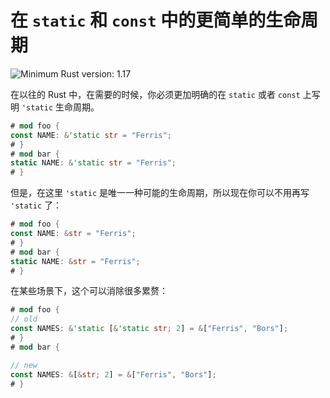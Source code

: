 # 在 `static` 和 `const` 中的更简单的生命周期

![Minimum Rust version: 1.17](https://img.shields.io/badge/Minimum%20Rust%20Version-1.17-brightgreen.svg)

在以往的 Rust 中，在需要的时候，你必须更加明确的在 `static` 或者 `const` 上写明 `'static` 生命周期。

```rust
# mod foo {
const NAME: &'static str = "Ferris";
# }
# mod bar {
static NAME: &'static str = "Ferris";
# }
```

但是，在这里 `'static` 是唯一一种可能的生命周期，所以现在你可以不用再写 `'static` 了：

```rust
# mod foo {
const NAME: &str = "Ferris";
# }
# mod bar {
static NAME: &str = "Ferris";
# }
```

在某些场景下，这个可以消除很多累赘：

```rust
# mod foo {
// old
const NAMES: &'static [&'static str; 2] = &["Ferris", "Bors"];
# }
# mod bar {

// new
const NAMES: &[&str; 2] = &["Ferris", "Bors"];
# }
```
